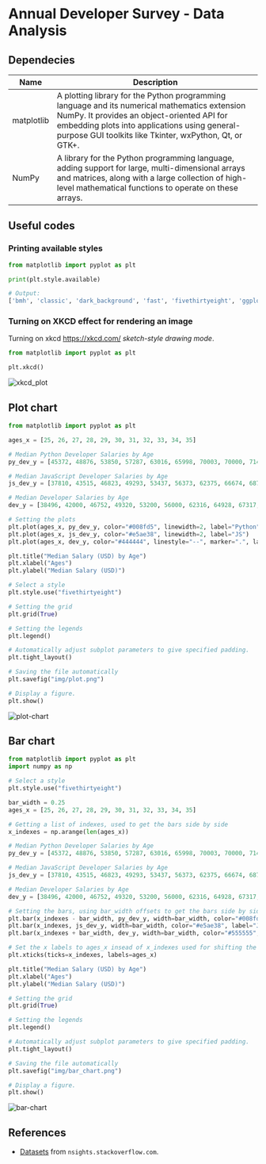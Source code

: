 # Annual Developer Survey - Data Analysis

## Dependecies

| Name       | Description                                                                                                                                                                                                                                            |
| ---------- | ------------------------------------------------------------------------------------------------------------------------------------------------------------------------------------------------------------------------------------------------------ |
| matplotlib | A plotting library for the Python programming language and its numerical mathematics extension NumPy. It provides an object-oriented API for embedding plots into applications using general-purpose GUI toolkits like Tkinter, wxPython, Qt, or GTK+. |
| NumPy      | A library for the Python programming language, adding support for large, multi-dimensional arrays and matrices, along with a large collection of high-level mathematical functions to operate on these arrays.                                         |

## Useful codes

### Printing available styles

```python
from matplotlib import pyplot as plt

print(plt.style.available)

# Output:
['bmh', 'classic', 'dark_background', 'fast', 'fivethirtyeight', 'ggplot', 'grayscale', 'seaborn-bright', 'seaborn-colorblind', 'seaborn-dark-palette', 'seaborn-dark', 'seaborn-darkgrid', 'seaborn-deep', 'seaborn-muted', 'seaborn-notebook', 'seaborn-paper', 'seaborn-pastel', 'seaborn-poster', 'seaborn-talk', 'seaborn-ticks', 'seaborn-white', 'seaborn-whitegrid', 'seaborn', 'Solarize_Light2', 'tableau-colorblind10', '_classic_test']
```

### Turning on XKCD effect for rendering an image

Turning on xkcd <https://xkcd.com/> _sketch-style drawing mode_.

```python
from matplotlib import pyplot as plt

plt.xkcd()
```

![xkcd_plot]

## Plot chart

```python
from matplotlib import pyplot as plt

ages_x = [25, 26, 27, 28, 29, 30, 31, 32, 33, 34, 35]

# Median Python Developer Salaries by Age
py_dev_y = [45372, 48876, 53850, 57287, 63016, 65998, 70003, 70000, 71496, 75370, 83640]

# Median JavaScript Developer Salaries by Age
js_dev_y = [37810, 43515, 46823, 49293, 53437, 56373, 62375, 66674, 68745, 68746, 74583]

# Median Developer Salaries by Age
dev_y = [38496, 42000, 46752, 49320, 53200, 56000, 62316, 64928, 67317, 68748, 73752]

# Setting the plots
plt.plot(ages_x, py_dev_y, color="#008fd5", linewidth=2, label="Python")
plt.plot(ages_x, js_dev_y, color="#e5ae38", linewidth=2, label="JS")
plt.plot(ages_x, dev_y, color="#444444", linestyle="--", marker=".", label="All Devs")

plt.title("Median Salary (USD) by Age")
plt.xlabel("Ages")
plt.ylabel("Median Salary (USD)")

# Select a style
plt.style.use("fivethirtyeight")

# Setting the grid
plt.grid(True)

# Setting the legends
plt.legend()

# Automatically adjust subplot parameters to give specified padding.
plt.tight_layout()

# Saving the file automatically
plt.savefig("img/plot.png")

# Display a figure.
plt.show()
```

![plot-chart]

## Bar chart

```python
from matplotlib import pyplot as plt
import numpy as np

# Select a style
plt.style.use("fivethirtyeight")

bar_width = 0.25
ages_x = [25, 26, 27, 28, 29, 30, 31, 32, 33, 34, 35]

# Getting a list of indexes, used to get the bars side by side
x_indexes = np.arange(len(ages_x))

# Median Python Developer Salaries by Age
py_dev_y = [45372, 48876, 53850, 57287, 63016, 65998, 70003, 70000, 71496, 75370, 83640]

# Median JavaScript Developer Salaries by Age
js_dev_y = [37810, 43515, 46823, 49293, 53437, 56373, 62375, 66674, 68745, 68746, 74583]

# Median Developer Salaries by Age
dev_y = [38496, 42000, 46752, 49320, 53200, 56000, 62316, 64928, 67317, 68748, 73752]

# Setting the bars, using bar_width offsets to get the bars side by side
plt.bar(x_indexes - bar_width, py_dev_y, width=bar_width, color="#008fd5", label="Python")
plt.bar(x_indexes, js_dev_y, width=bar_width, color="#e5ae38", label="JS")
plt.bar(x_indexes + bar_width, dev_y, width=bar_width, color="#555555", label="All Devs")

# Set the x labels to ages_x insead of x_indexes used for shifting the bars
plt.xticks(ticks=x_indexes, labels=ages_x)

plt.title("Median Salary (USD) by Age")
plt.xlabel("Ages")
plt.ylabel("Median Salary (USD)")

# Setting the grid
plt.grid(True)

# Setting the legends
plt.legend()

# Automatically adjust subplot parameters to give specified padding.
plt.tight_layout()

# Saving the file automatically
plt.savefig("img/bar_chart.png")

# Display a figure.
plt.show()
```

![bar-chart]

## References

- [Datasets](https://insights.stackoverflow.com/survey) from `nsights.stackoverflow.com`.

<!-- Links -->
[xkcd_plot]: https://i.ibb.co/s2swsDy/plot.png "XKCD Plot"
[plot-chart]: https://i.ibb.co/4WNks6Z/plot-chart.png "Plot chart"
[bar-chart]: https://i.ibb.co/Fm4mKX5/bar-chart.png "Bar chart"
